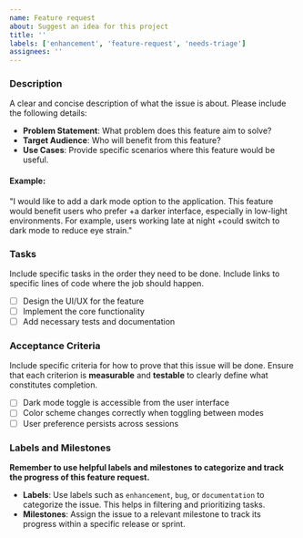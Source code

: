```yaml
---
name: Feature request
about: Suggest an idea for this project
title: ''
labels: ['enhancement', 'feature-request', 'needs-triage']
assignees: ''
---
```


### Description

A clear and concise description of what the issue is about. Please include the following details:

- **Problem Statement**: What problem does this feature aim to solve?
- **Target Audience**: Who will benefit from this feature?
- **Use Cases**: Provide specific scenarios where this feature would be useful.

#### Example:

"I would like to add a dark mode option to the application. This feature would benefit users who prefer
+a darker interface, especially in low-light environments. For example, users working late at night
+could switch to dark mode to reduce eye strain."

### Tasks

Include specific tasks in the order they need to be done. Include links to specific lines of code
where the job should happen.

- [ ] Design the UI/UX for the feature
- [ ] Implement the core functionality
- [ ] Add necessary tests and documentation

### Acceptance Criteria

Include specific criteria for how to prove that this issue will be done.
Ensure that each criterion is **measurable** and **testable** to clearly define what constitutes completion.

- [ ] Dark mode toggle is accessible from the user interface
- [ ] Color scheme changes correctly when toggling between modes
- [ ] User preference persists across sessions

### Labels and Milestones

**Remember to use helpful labels and milestones to categorize and track the progress of this feature
request.**


- **Labels**: Use labels such as `enhancement`, `bug`, or `documentation` to categorize the issue. This helps in
  filtering and prioritizing tasks.
- **Milestones**: Assign the issue to a relevant milestone to track its progress within a specific release or sprint.
